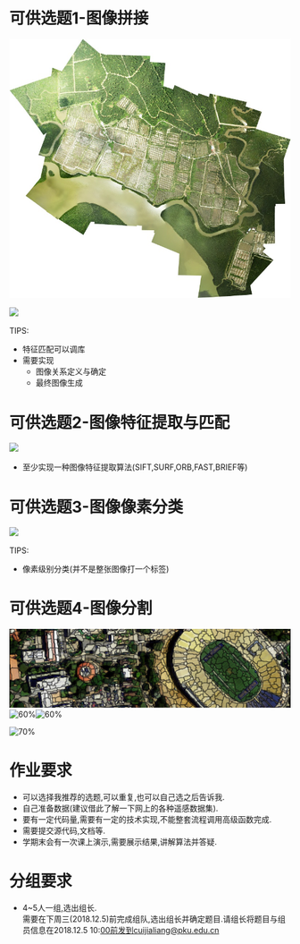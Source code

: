 # 可供选题1-图像拼接

![](figures/img_stitch.jpg)

![](https://upload.wikimedia.org/wikipedia/commons/thumb/a/a0/Rochester_NY.jpg/700px-Rochester_NY.jpg)

TIPS:
-  特征匹配可以调库
-  需要实现
   - 图像关系定义与确定  
   - 最终图像生成 

# 可供选题2-图像特征提取与匹配
![](http://opencv-python-tutroals.readthedocs.io/en/latest/_images/sift_keypoints.jpg)
- 至少实现一种图像特征提取算法(SIFT,SURF,ORB,FAST,BRIEF等)

# 可供选题3-图像像素分类
![](figures/img_pixel_classifation.png)

TIPS:
- 像素级别分类(并不是整张图像打一个标签)

# 可供选题4-图像分割
![](figures/seg.png)
![60%](https://upload.wikimedia.org/wikipedia/commons/thumb/a/aa/Polarlicht_2.jpg/600px-Polarlicht_2.jpg)![60%](https://upload.wikimedia.org/wikipedia/commons/thumb/c/c5/Polarlicht_2_kmeans_16_large.png/600px-Polarlicht_2_kmeans_16_large.png)

![70%](https://devblogs.nvidia.com/parallelforall/wp-content/uploads/2016/11/figure4.png)


# 作业要求
- 可以选择我推荐的选题,可以重复,也可以自己选之后告诉我.  
- 自己准备数据(建议借此了解一下网上的各种遥感数据集).  
- 要有一定代码量,需要有一定的技术实现,不能整套流程调用高级函数完成.  
- 需要提交源代码,文档等.  
- 学期末会有一次课上演示,需要展示结果,讲解算法并答疑.  

# 分组要求
- 4~5人一组,选出组长.  
需要在下周三(2018.12.5)前完成组队,选出组长并确定题目.请组长将题目与组员信息在2018.12.5 10:00前发到cuijialiang@pku.edu.cn

